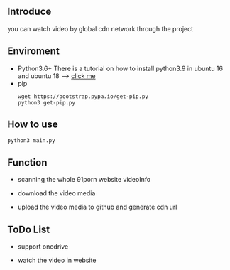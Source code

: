 ## Introduce

you can watch video by global cdn network through the project

## Enviroment

- Python3.6+
    There is a tutorial on how to install python3.9 in ubuntu 16 and ubuntu 18 --> [click me](https://segmentfault.com/a/1190000021967408)
- pip
    ```shell
    wget https://bootstrap.pypa.io/get-pip.py
    python3 get-pip.py
    ```

## How to use

```shell
python3 main.py
```

## Function

- scanning the whole 91porn website videoInfo

- download the video media

- upload the video media to github and generate cdn url

## ToDo List

- support onedrive

- watch the video in website